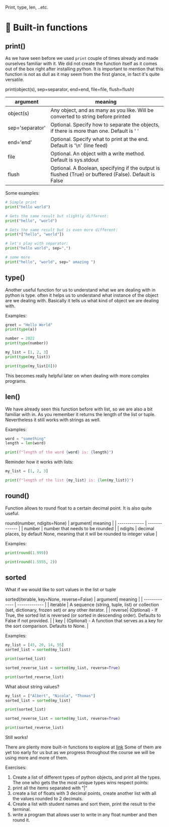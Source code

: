 Print, type, len, ..etc.


# 🐍 Built-in functions

## print()

As we have seen before we used `print` couple of times already and made ourselves familiar with it. We did not create the function itself as it comes out of the box right after installing python. It is important to mention that this function is not as dull as it may seem from the first glance, in fact it's quite versatile.

print(object(s), sep=separator, end=end, file=file, flush=flush)

| argument| meaning |
| ------------- | ------------- |
| object(s)  | Any object, and as many as you like. Will be converted to string before printed  |
| sep='separator'  | Optional. Specify how to separate the objects, if there is more than one. Default is ' '  |
| end='end' | Optional. Specify what to print at the end. Default is '\n' (line feed)  |
| file  | Optional. An object with a write method. Default is sys.stdout  |
| flush  | Optional. A Boolean, specifying if the output is flushed (True) or buffered (False). Default is False  |

Some examples:
```python
# Simple print
print("hello world")

# Gets the same result but slightly different:
print("hello", "world")

# Gets the same result but is even more different:
print(*["hello", "world"])

# let's play with separator:
print("hello world", sep=",")

# some more
print("hello", "world", sep=" amazing ")
```

## type()

Another useful function for us to understand what we are dealing with in python is type. often it helps us to understand what instance of the object are we dealing with. Basically it tells us what kind of object we are dealing with.

Examples:
```python
greet = "Hello World"
print(type(a))

number = 2022
print(type(number))

my_list = [1, 2, 3]
print(type(my_list))

print(type(my_list[0]))
```

This becomes really helpful later on when dealing with more complex programs.

## len()
We have already seen this function before with list, so we are also a bit familiar with in. As you remember it returns the length of the list or tuple.
Nevertheless it still works with strings as well. 

Examples:
```python
word = "something"
length = len(word)

print(f"length of the word {word} is: {length}")
```

Reminder how it works with lists:

```python
my_list = [1, 2, 3]

print(f"length of the list {my_list} is: {len(my_list)}")
```

## round()

Function allows to round float to a certain decimal point. It is also quite useful.

round(number, ndigits=None)
| argument| meaning |
| ------------- | ------------- |
| number  | number that needs to be rounded  |
| ndigits  | decimal places, by default None, meaning that it will be rounded to integer value  |


Examples:

```python
print(round(1.999))

print(round(1.5555, 2))
```

## sorted

What if we would like to sort values in the list or tuple

sorted(iterable, key=None, reverse=False)
| argument| meaning |
| ------------- | ------------- |
| iterable | A sequence (string, tuple, list) or collection (set, dictionary, frozen set) or any other iterator.  |
| reverse| (Optional) - If True, the sorted list is reversed (or sorted in descending order). Defaults to False if not provided.  |
| key | (Optional) - A function that serves as a key for the sort comparison. Defaults to None.  |


Examples:
```python
my_list = [45, 20, 14, 55]
sorted_list = sorted(my_list)

print(sorted_list)

sorted_reverse_list = sorted(my_list, reverse=True)

print(sorted_reverse_list)
```

What about string values?

```python
my_list = ["Albert", "Nicola", "Thomas"]
sorted_list = sorted(my_list)

print(sorted_list)

sorted_reverse_list = sorted(my_list, reverse=True)

print(sorted_reverse_list)
```

Still works!


There are plenty more built-in functions to explore at [link](https://docs.python.org/3/library/functions.html) Some of them are yet too early for us but as we progress throughout the course we will be using more and more of them.

Exercises:

1. Create a list of different types of python objects, and print all the types. The one who gets the the most unique types wins respect points:
1. print all the items separated with "|"
1. create a list of floats with 3 decimal points, create another list with all the values rounded to 2 decimals.
1. Create a list with student names and sort them, print the result to the terminal.
1. write a program that allows user to write in any float number and then round it.
